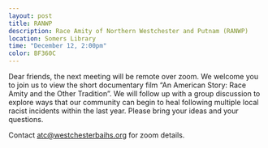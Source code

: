 ```yaml
---
layout: post
title: RANWP 
description: Race Amity of Northern Westchester and Putnam (RANWP)
location: Somers Library
time: "December 12, 2:00pm" 
color: BF360C
---
```

Dear friends, the next meeting will be remote over zoom.
We welcome you to join us to view the short documentary film “An American Story:  Race Amity and the Other Tradition”.  We will follow up with a group discussion to explore ways that our community can begin to heal following multiple local racist incidents within the last year.  Please bring your ideas and your questions.

Contact <atc@westchesterbaihs.org> for zoom details. 
